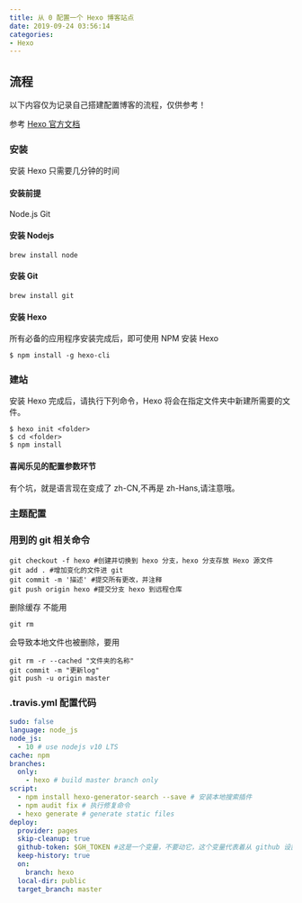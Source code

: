 ```yaml
---
title: 从 0 配置一个 Hexo 博客站点
date: 2019-09-24 03:56:14
categories:
- Hexo
---
```

## 流程
以下内容仅为记录自己搭建配置博客的流程，仅供参考！

参考 [Hexo 官方文档](https://hexo.io)
### 安装
安装 Hexo 只需要几分钟的时间
#### 安装前提
Node.js
Git
#### 安装 Nodejs
```
brew install node
```
#### 安装 Git
```
brew install git
```

#### 安装 Hexo
所有必备的应用程序安装完成后，即可使用 NPM 安装 Hexo
```shell
$ npm install -g hexo-cli
```

### 建站
安装 Hexo 完成后，请执行下列命令，Hexo 将会在指定文件夹中新建所需要的文件。
```shell
$ hexo init <folder>
$ cd <folder>
$ npm install
```
#### 喜闻乐见的配置参数环节
有个坑，就是语言现在变成了 zh-CN,不再是 zh-Hans,请注意哦。
### 主题配置


### 用到的 git 相关命令
```git
git checkout -f hexo #创建并切换到 hexo 分支，hexo 分支存放 Hexo 源文件
git add . #增加变化的文件进 git
git commit -m '描述' #提交所有更改，并注释
git push origin hexo #提交分支 hexo 到远程仓库
```
删除缓存 不能用
```git
git rm 
```
会导致本地文件也被删除，要用
```git
git rm -r --cached "文件夹的名称" 
git commit -m "更新log"
git push -u origin master
```

### .travis.yml 配置代码
```yml
sudo: false
language: node_js
node_js:
  - 10 # use nodejs v10 LTS
cache: npm
branches:
  only:
    - hexo # build master branch only
script:
  - npm install hexo-generator-search --save # 安装本地搜索插件
  - npm audit fix # 执行修复命令
  - hexo generate # generate static files
deploy:
  provider: pages
  skip-cleanup: true
  github-token: $GH_TOKEN #这是一个变量，不要动它，这个变量代表着从 github 设置到的 token
  keep-history: true
  on:
    branch: hexo
  local-dir: public
  target_branch: master

```